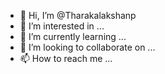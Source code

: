 - 👋 Hi, I’m @Tharakalakshanp
- 👀 I’m interested in ...
- 🌱 I’m currently learning ...
- 💞️ I’m looking to collaborate on ...
- 📫 How to reach me ...

<!---
Tharakalakshanp/Tharakalakshanp is a ✨ special ✨ repository because its `README.md` (this file) appears on your GitHub profile.
You can click the Preview link to take a look at your changes.
--->
